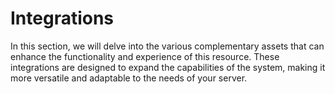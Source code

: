 # Integrations

In this section, we will delve into the various complementary assets that can enhance the functionality and experience of this resource. These integrations are designed to expand the capabilities of the system, making it more versatile and adaptable to the needs of your server.
